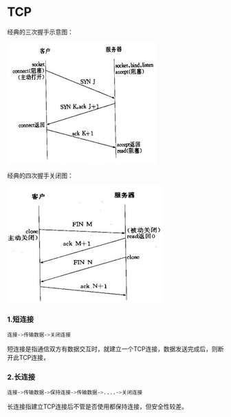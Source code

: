 # TCP



经典的三次握手示意图：

![](https://raw.githubusercontent.com/yinzhipeng123/Picture_Bed/main/202207200301284.png)

经典的四次握手关闭图：

![](https://raw.githubusercontent.com/yinzhipeng123/Picture_Bed/main/202207200303304.png)



### 1.短连接

```bash
连接->传输数据->关闭连接
```

短连接是指通信双方有数据交互时，就建立一个TCP连接，数据发送完成后，则断开此TCP连接，

### 2.长连接

```bash
连接->传输数据->保持连接->传输数据->....->关闭连接
```

长连接指建立TCP连接后不管是否使用都保持连接，但安全性较差。
